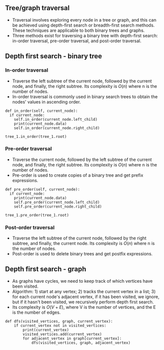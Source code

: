 ## Tree/graph traversal
- Traversal involves exploring every node in a tree or graph, and this can be achieved using depth-first search or breadth-first search methods. These techniques are applicable to both binary trees and graphs.
- Three methods exist for traversing a binary tree with depth-first search: in-order traversal, pre-order traversal, and post-order traversal.

## Depth first search - binary tree
### In-order traversal
- Traverse the left subtree of the current node, followed by the current node, and finally, the right subtree. Its complexity is $O(n)$ where n is the number of nodes.
- In-order traversal is commonly used in binary search trees to obtain the nodes' values in ascending order. 

```
def in_order(self, current_node):
  if current_node:
    self.in_order(current_node.left_child)
    print(current_node.data)
    self.in_order(current_node.right_child)

tree_1.in_order(tree_1.root)
```

### Pre-order traversal
- Traverse the current node, followed by the left subtree of the current node, and finally, the right subtree. Its complexity is $O(n)$ where n is the number of nodes.
- Pre-order is used to create copies of a binary tree and get prefix expressions.

```
def pre_order(self, current_node):
  if current_node:
    print(current_node.data)
    self.pre_order(current_node.left_child)
    self.pre_order(current_node.right_child)

tree_1.pre_order(tree_1.root)
```

### Post-order traversal
- Traverse the left subtree of the current node, followed by the right subtree, and finally, the current node. Its complexity is $O(n)$ where n is the number of nodes.
- Post-order is used to delete binary trees and get postfix expressions.


## Depth first search - graph
- As graphs have cycles, we need to keep track of which vertices have been visited.
- Algorithm: 1) start at any vertex; 2) tracks the current vertex in a list; 3) for each current node's adjacent vertex, if it has been visited, we ignore, but if it hasn't been visited, we recursively perform depth first search.
- Its complexity is $O(V + E)$, where V is the number of vertices, and the E is the number of edges.

```
def dfs(visited_vertices, graph, current_vertex):
    if current_vertex not in visited_vertices:
        print(current_vertex)
        visited_vertices.add(current_vertex)
        for adjacent_vertex in graph[current_vertex]:
            dfs(visited_vertices, graph, adjacent_vertex)
```
